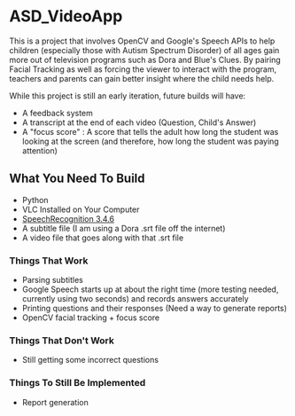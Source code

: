 # ASD_VideoApp

This is a project that involves OpenCV and Google's Speech APIs to help children (especially those with Autism Spectrum Disorder) of all ages gain more out of television programs such as Dora and Blue's Clues. By pairing Facial Tracking as well as forcing the viewer to interact with the program, teachers and parents can gain better insight where the child needs help.

While this project is still an early iteration, future builds will have:

* A feedback system
* A transcript at the end of each video (Question, Child's Answer)
* A "focus score" : A score that tells the adult how long the student was looking at the screen (and therefore, how long the student was paying attention)

## What You Need To Build
* Python
* VLC Installed on Your Computer
* [SpeechRecognition 3.4.6](https://pypi.python.org/pypi/SpeechRecognition/)
* A subtitle file (I am using a Dora .srt file off the internet)
* A video file that goes along with that .srt file

### Things That Work

* Parsing subtitles
* Google Speech starts up at about the right time (more testing needed, currently using two seconds) and records answers accurately
* Printing questions and their responses (Need a way to generate reports)
* OpenCV facial tracking + focus score

### Things That Don't Work
* Still getting some incorrect questions

### Things To Still Be Implemented
* Report generation
